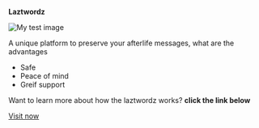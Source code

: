 <head>
  <p><Strong>Laztwordz</Strong></p>
<img src="https://www.laztwordz.in/logo.svg" alt="My test image" />
<p>A unique platform to preserve your afterlife messages, what are the advantages</p>
<ul>
  <li>Safe</li>
  <li>Peace of mind</li>
  <li>Greif support</li>
</ul>
  <p>Want to learn more about how the laztwordz works? <strong>click the link below</strong></p>
  
<a href="https://laztwordz.in/">Visit now</a>

<script type="text/javascript"> //<![CDATA[var tlJsHost = ((window.location.protocol == "https:") ? "https://secure.trust-provider.com/" : "http://www.trustlogo.com/");document.write(unescape("%3Cscript src='" + tlJsHost + "trustlogo/javascript/trustlogo.js' type='text/javascript'%3E%3C/script%3E")); //]]></script> <script language="JavaScript" type="text/javascript"> 
</head>
